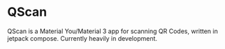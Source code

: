 # QScan

QScan is a Material You/Material 3 app for scanning QR Codes, written in jetpack compose. Currently heavily in development.
